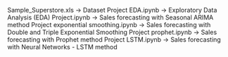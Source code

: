 
Sample_Superstore.xls -> Dataset
Project EDA.ipynb -> Exploratory Data Analysis (EDA)
Project.ipynb	-> Sales forecasting with Seasonal ARIMA method
Project exponential smoothing.ipynb -> Sales forecasting with Double and Triple Exponential Smoothing
Project prophet.ipynb -> Sales forecasting with Prophet method
Project LSTM.ipynb -> Sales forecasting with Neural Networks - LSTM method

